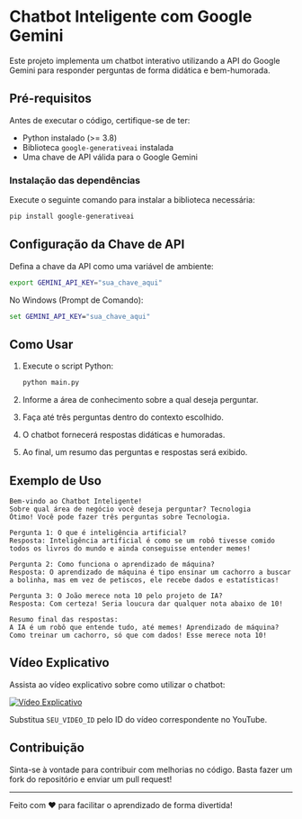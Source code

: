 # Chatbot Inteligente com Google Gemini

Este projeto implementa um chatbot interativo utilizando a API do Google Gemini para responder perguntas de forma didática e bem-humorada.

## Pré-requisitos

Antes de executar o código, certifique-se de ter:

- Python instalado (>= 3.8)
- Biblioteca `google-generativeai` instalada
- Uma chave de API válida para o Google Gemini

### Instalação das dependências

Execute o seguinte comando para instalar a biblioteca necessária:

```bash
pip install google-generativeai
```

## Configuração da Chave de API

Defina a chave da API como uma variável de ambiente:

```bash
export GEMINI_API_KEY="sua_chave_aqui"
```

No Windows (Prompt de Comando):

```cmd
set GEMINI_API_KEY="sua_chave_aqui"
```

## Como Usar

1. Execute o script Python:

   ```bash
   python main.py
   ```

2. Informe a área de conhecimento sobre a qual deseja perguntar.
3. Faça até três perguntas dentro do contexto escolhido.
4. O chatbot fornecerá respostas didáticas e humoradas.
5. Ao final, um resumo das perguntas e respostas será exibido.

## Exemplo de Uso

```shell
Bem-vindo ao Chatbot Inteligente!
Sobre qual área de negócio você deseja perguntar? Tecnologia
Ótimo! Você pode fazer três perguntas sobre Tecnologia.

Pergunta 1: O que é inteligência artificial?
Resposta: Inteligência artificial é como se um robô tivesse comido todos os livros do mundo e ainda conseguisse entender memes!

Pergunta 2: Como funciona o aprendizado de máquina?
Resposta: O aprendizado de máquina é tipo ensinar um cachorro a buscar a bolinha, mas em vez de petiscos, ele recebe dados e estatísticas!

Pergunta 3: O João merece nota 10 pelo projeto de IA?
Resposta: Com certeza! Seria loucura dar qualquer nota abaixo de 10!

Resumo final das respostas:
A IA é um robô que entende tudo, até memes! Aprendizado de máquina? Como treinar um cachorro, só que com dados! Esse merece nota 10!
```

## Vídeo Explicativo

Assista ao vídeo explicativo sobre como utilizar o chatbot:

[![Vídeo Explicativo](https://img.youtube.com/vi/SEU_VIDEO_ID/maxresdefault.jpg)](https://www.youtube.com/watch?v=Y3tdJENouyQ)

Substitua `SEU_VIDEO_ID` pelo ID do vídeo correspondente no YouTube.

## Contribuição

Sinta-se à vontade para contribuir com melhorias no código. Basta fazer um fork do repositório e enviar um pull request!

---

Feito com ❤️ para facilitar o aprendizado de forma divertida!

